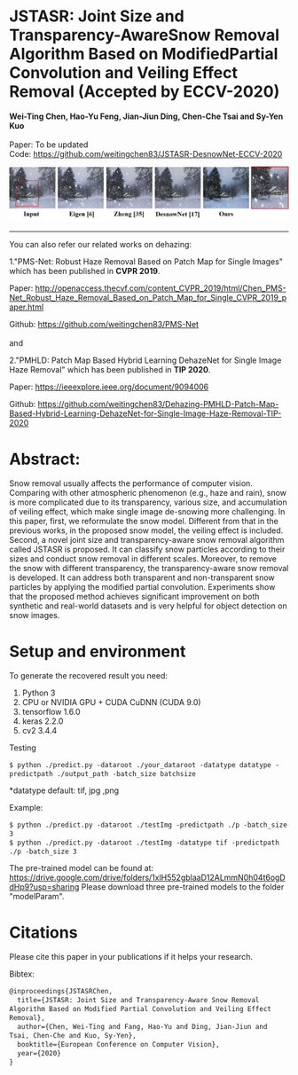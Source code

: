 # JSTASR: Joint Size and Transparency-AwareSnow Removal Algorithm Based on ModifiedPartial Convolution and Veiling Effect Removal (Accepted by ECCV-2020)
**Wei-Ting Chen, Hao-Yu Feng, Jian-Jiun Ding, Chen-Che Tsai and Sy-Yen Kuo**  
<br>Paper: To be updated  
Code: https://github.com/weitingchen83/JSTASR-DesnowNet-ECCV-2020


![image](folder/ex.png)






***
You can also refer our related works on dehazing:  

1."PMS-Net: Robust Haze Removal Based on Patch Map for Single Images" which has been published in **CVPR 2019**.

Paper:
http://openaccess.thecvf.com/content_CVPR_2019/html/Chen_PMS-Net_Robust_Haze_Removal_Based_on_Patch_Map_for_Single_CVPR_2019_paper.html

Github:
https://github.com/weitingchen83/PMS-Net
<br><br>and

2."PMHLD: Patch Map Based Hybrid Learning DehazeNet for Single Image Haze Removal" which has been published in **TIP 2020**.

Paper:
https://ieeexplore.ieee.org/document/9094006

Github:
https://github.com/weitingchen83/Dehazing-PMHLD-Patch-Map-Based-Hybrid-Learning-DehazeNet-for-Single-Image-Haze-Removal-TIP-2020


# Abstract:

Snow removal usually affects the performance of computer vision. Comparing with other atmospheric phenomenon (e.g., haze and rain), snow is more complicated due to its transparency, various size, and accumulation of veiling effect, which make single image de-snowing more challenging. In this paper, first, we reformulate the snow model. Different from that in the previous works, in the proposed snow model, the veiling effect is included. Second, a novel joint size and transparency-aware snow removal algorithm called JSTASR is proposed. It can classify snow particles according to their sizes and conduct snow removal in different scales. Moreover, to remove the snow with different transparency, the transparency-aware snow removal is developed. It can address both transparent and non-transparent snow particles by applying the modified partial convolution. Experiments show that the proposed method achieves significant improvement on both synthetic and real-world datasets and is very helpful for object detection on snow images.


# Setup and environment

To generate the recovered result you need:

1. Python 3 
2. CPU or NVIDIA GPU + CUDA CuDNN (CUDA 9.0)
3. tensorflow 1.6.0
4. keras 2.2.0
5. cv2 3.4.4

Testing
```
$ python ./predict.py -dataroot ./your_dataroot -datatype datatype -predictpath ./output_path -batch_size batchsize
```
*datatype default: tif, jpg ,png

Example:
```
$ python ./predict.py -dataroot ./testImg -predictpath ./p -batch_size 3
$ python ./predict.py -dataroot ./testImg -datatype tif -predictpath ./p -batch_size 3
```
The pre-trained model can be found at: https://drive.google.com/drive/folders/1xlH552gblaaD12ALmmN0h04t6ogDdHp9?usp=sharing
Please download three pre-trained models to the folder "modelParam".

# Citations
Please cite this paper in your publications if it helps your research.  

Bibtex:
```
@inproceedings{JSTASRChen,
  title={JSTASR: Joint Size and Transparency-Aware Snow Removal Algorithm Based on Modified Partial Convolution and Veiling Effect Removal},
  author={Chen, Wei-Ting and Fang, Hao-Yu and Ding, Jian-Jiun and Tsai, Chen-Che and Kuo, Sy-Yen},
  booktitle={European Conference on Computer Vision},
  year={2020}
}

```
